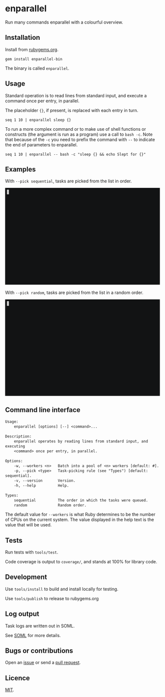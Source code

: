 # enparallel

Run many commands enparallel with a colourful overview.

## Installation

Install from [rubygems.org](https://rubygems.org/gems/enparallel-bin).

```
gem install enparallel-bin
```

The binary is called `enparallel`.

## Usage

 Standard operation is to read lines from standard input, and execute a command once per entry, in parallel.

The placeholder `{}`, if present, is replaced with each entry in turn.

```
seq 1 10 | enparallel sleep {}
```

To run a more complex command or to make use of shell functions or constructs
(the argument is run as a program) use a call to `bash -c`. Note that
because of the `-c` you need to prefix the command with `--` to indicate the
end of parameters to enparallel.

```
seq 1 10 | enparallel -- bash -c "sleep {} && echo Slept for {}"
```

## Examples

With `--pick sequential`, tasks are picked from the list in order.

![](casts/sequential.gif)

With `--pick random`, tasks are picked from the list in a random order.

![](casts/random.gif)

## Command line interface

```
Usage:
    enparallel [options] [--] <command>...

Description:
    enparallel operates by reading lines from standard input, and executing
    <command> once per entry, in parallel.

Options:
    -w, --workers <n>   Batch into a pool of <n> workers [default: #].
    -p, --pick <type>   Task-picking rule (see "Types") [default: sequential].
    -v, --version       Version.
    -h, --help          Help.

Types:
    sequential          The order in which the tasks were queued.
    random              Random order.
```

The default value for `--workers` is what Ruby determines to be the number of CPUs on the current system. The value displayed in the help text is the value that will be used.

## Tests

Run tests with `tools/test`.

Code coverage is output to `coverage/`, and stands at 100% for library code.

## Development

Use `tools/install` to build and install locally for testing.

Use `tools/publish` to release to rubygems.org

## Log output

Task logs are written out in SOML.

See [SOML](https://github.com/crdx/soml) for more details.

## Bugs or contributions

Open an [issue](http://github.com/crdx/enparallel/issues) or send a [pull request](http://github.com/crdx/enparallel/pulls).

## Licence

[MIT](LICENCE.md).
